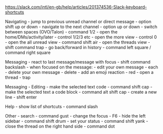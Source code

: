 https://slack.com/intl/en-gb/help/articles/201374536-Slack-keyboard-shortcuts

Navigating
    - jump to previous unread channel or direct message - option shift up or down
    - navigate to the next channel - option up or down
    - switch between spaces (OVO/Talon) - command 1/2
    - open the home/DMs/activity/later - control 1/2/3 etc
    - open the more view - control 0
    - open the all unread view - command shift air
    - open the threads view - shift command trap
    - go back/forward in history - command left square / command right square

Messaging
    - react to last message/message with focus - shift command backslash
    - when focused on the message:
        - edit your own message - each
        - delete your own message - delete
        - add an emoji reaction - red
        - open a thread - trap    
    
Messaging - Editing
    - make the selected text code - command shift cap
    - make the selected text a code block - command alt shift cap
    - create a new line - shift enter

Help
    - show list of shortcuts - command slash

Other
    - search - command gust
    - change the focus - F6
    - hide the left sidebar - command shift drum
    - set your status - command shift yank
    - close the thread on the right hand side - command dot
